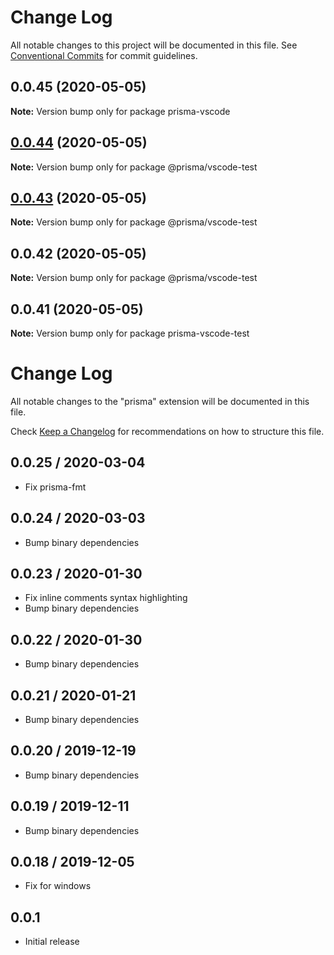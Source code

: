 # Change Log

All notable changes to this project will be documented in this file.
See [Conventional Commits](https://conventionalcommits.org) for commit guidelines.

## 0.0.45 (2020-05-05)

**Note:** Version bump only for package prisma-vscode





## [0.0.44](https://github.com/prisma/vscode/compare/@prisma/vscode-test@0.0.43...@prisma/vscode-test@0.0.44) (2020-05-05)

**Note:** Version bump only for package @prisma/vscode-test

## [0.0.43](https://github.com/prisma/vscode/compare/@prisma/vscode-test@0.0.42...@prisma/vscode-test@0.0.43) (2020-05-05)

**Note:** Version bump only for package @prisma/vscode-test

## 0.0.42 (2020-05-05)

**Note:** Version bump only for package @prisma/vscode-test

## 0.0.41 (2020-05-05)

**Note:** Version bump only for package prisma-vscode-test

# Change Log

All notable changes to the "prisma" extension will be documented in this file.

Check [Keep a Changelog](http://keepachangelog.com/) for recommendations on how
to structure this file.

## 0.0.25 / 2020-03-04

- Fix prisma-fmt

## 0.0.24 / 2020-03-03

- Bump binary dependencies

## 0.0.23 / 2020-01-30

- Fix inline comments syntax highlighting
- Bump binary dependencies

## 0.0.22 / 2020-01-30

- Bump binary dependencies

## 0.0.21 / 2020-01-21

- Bump binary dependencies

## 0.0.20 / 2019-12-19

- Bump binary dependencies

## 0.0.19 / 2019-12-11

- Bump binary dependencies

## 0.0.18 / 2019-12-05

- Fix for windows

## 0.0.1

- Initial release
